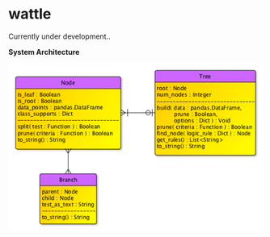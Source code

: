 # wattle

Currently under development..

**System Architecture**

![Class Diagrams](https://raw.githubusercontent.com/mikesiers/wattle/master/docs/class_diagram.png)
